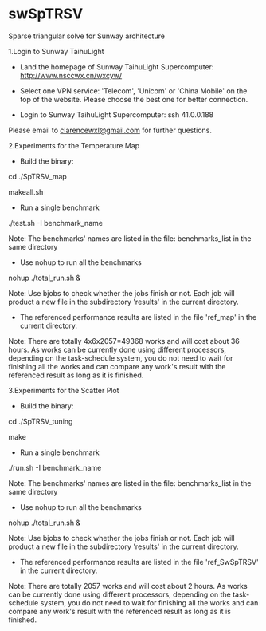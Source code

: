 # swSpTRSV
Sparse triangular solve for Sunway architecture

1.Login to Sunway TaihuLight

- Land the homepage of Sunway TaihuLight Supercomputer: http://www.nsccwx.cn/wxcyw/

- Select one VPN service: 'Telecom', 'Unicom' or 'China Mobile' on the top of the website. Please choose the best one for better connection.

- Login to Sunway TaihuLight Supercomputer: ssh 41.0.0.188

Please email to clarencewxl@gmail.com for further questions.

2.Experiments for the Temperature Map

- Build the binary:

cd ./SpTRSV_map

makeall.sh

- Run a single benchmark

./test.sh -I benchmark_name

Note: The benchmarks' names are listed in the file: benchmarks\_list in the same directory

- Use nohup to run all the benchmarks

nohup ./total_run.sh &

Note: Use bjobs to check whether the jobs finish or not. Each job will product a new file in the subdirectory 'results' in the current directory.

- The referenced performance results are listed in the file 'ref_map' in the current directory.

Note: There are totally 4x6x2057=49368 works and will cost about 36 hours. As works can be currently done using different processors, depending on the task-schedule system, you do not need to wait for finishing all the works and can compare any work's result with the referenced result as long as it is finished.

3.Experiments for the Scatter Plot

- Build the binary:

cd ./SpTRSV_tuning

make

- Run a single benchmark

./run.sh -I benchmark_name

Note: The benchmarks' names are listed in the file: benchmarks\_list in the same directory

- Use nohup to run all the benchmarks

nohup ./total_run.sh &

Note: Use bjobs to check whether the jobs finish or not. Each job will product a new file in the subdirectory 'results' in the current directory.

- The referenced performance results are listed in the file 'ref_SwSpTRSV' in the current directory.

Note: There are totally $2057$ works and will cost about 2 hours. As works can be currently done using different processors, depending on the task-schedule system, you do not need to wait for finishing all the works and can compare any work's result with the referenced result as long as it is finished.
